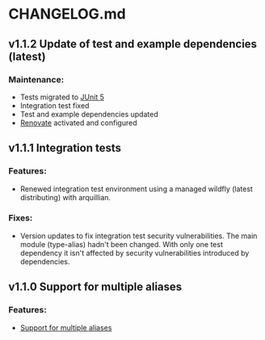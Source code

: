 # CHANGELOG.md

## **v1.1.2** Update of test and example dependencies (latest)

### Maintenance:
- Tests migrated to [JUnit 5](https://junit.org/junit5/docs/current/user-guide/)
- Integration test fixed
- Test and example dependencies updated
- [Renovate](https://github.com/apps/renovate) activated and configured

## **v1.1.1** Integration tests

### Features:
- Renewed integration test environment using a managed wildfly (latest distributing) with arquillian.

### Fixes:
- Version updates to fix integration test security vulnerabilities. The main module (type-alias) hadn't been changed. With only one test dependency it isn't affected by security vulnerabilities introduced by  dependencies.

## **v1.1.0** Support for multiple aliases

### Features:
- [Support for multiple aliases](https://github.com/JohT/alias/issues/4)